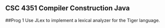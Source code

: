 ## CSC 4351 Compiler Construction Java

##Prog 1
Use JLex to implement a lexical analyzer for the Tiger language.
